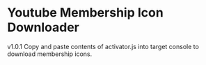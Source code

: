 # Youtube Membership Icon Downloader
v1.0.1
Copy and paste contents of activator.js into target console to download membership icons.